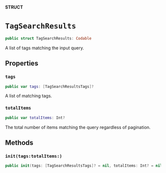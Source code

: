 **STRUCT**

# `TagSearchResults`

```swift
public struct TagSearchResults: Codable
```

A list of tags matching the input query.

## Properties
### `tags`

```swift
public var tags: [TagSearchResultsTags]?
```

A list of matching tags.

### `totalItems`

```swift
public var totalItems: Int?
```

The total number of items matching the query regardless of pagination.

## Methods
### `init(tags:totalItems:)`

```swift
public init(tags: [TagSearchResultsTags]? = nil, totalItems: Int? = nil)
```
